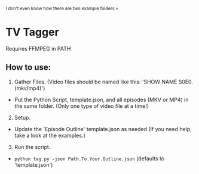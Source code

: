 <sub>I don't even know how there are two example folders :skull:</sub>
# TV Tagger

 Requires FFMPEG in PATH

## How to use:

1. Gather Files. (Video files should be named like this: 'SHOW NAME S0E0.(mkv/mp4)')
 - Put the Python Script, template.json, and all episodes (MKV or MP4) in the same folder. (Only one type of video file at a time!)

2. Setup.
 - Update the 'Episode Outline' template.json as needed (If you need help, take a look at the examples.)

3. Run the script.
 - ```python tag.py -json Path.To.Your.Outline.json``` (defaults to 'template.json')
